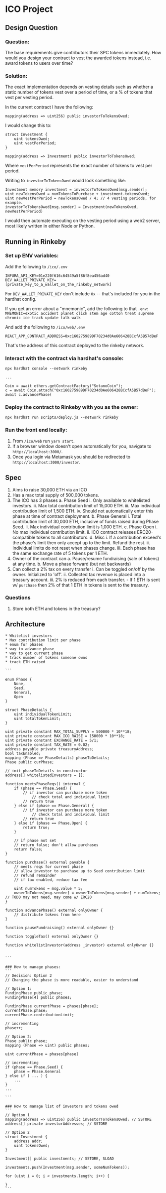 # ICO Project

## Design Question
### Question:
The base requirements give contributors their SPC tokens immediately. How would you design your contract to vest the awarded tokens instead, i.e. award tokens to users over time?

### Solution:
The exact implementation depends on vesting details such as whether a static number of tokens vest over a period of time, or a % of tokens that vest per vesting period.

In the current contract I have the following:
```
mapping(address => uint256) public investorToTokensOwed;
```

I would change this to:
```
struct Investment {
    uint tokensOwed;
    uint vestPerPeriod;
}

mapping(address => Investment) public investorToTokensOwed;
```

Where `vestPerPeriod` represents the exact number of tokens to vest per period.

Writing to `investorToTokensOwed` would look something like:
```
Investment memory investment = investorToTokensOwed[msg.sender];
uint newTokensOwed = numTokensToPurchase + investment.tokensOwed;
uint newVestPerPeriod = newTokensOwed / 4; // 4 vesting periods, for example.
investorToTokensOwed[msg.sender] = Investment(newTokensOwed, newVestPerPeriod)
```

I would then automate executing on the vesting period using a web2 server, most likely written in either Node or Python.

## Running in Rinkeby
### Set up ENV variables:
Add the following to `/ico/.env`
```
INFURA_API_KEY=01e220f616c64549a5f86f8ea456ad40
DEV_WALLET_PRIVATE_KEY=[private_key_to_a_wallet_on_the_rinkeby_network]
```
For `DEV_WALLET_PRIVATE_KEY` don't include `0x` -- that's included for you in the hardhat config.

If you get an error about a "mnemonic", add the following to that `.env`:
`MNEMONIC=exotic accident planet click stem age cotton treat supreme chronic ice track update talk walk`

And add the following to `/ico/web/.env`
```
REACT_APP_CONTRACT_ADDRESS=0xc160275989DF70234d0Ae606428BCcfA5B57dBeF
```

That's the address of this contract deployed to the rinkeby network.

### Interact with the contract via hardhat's console:
```
npx hardhat console --network rinkeby

...

Coin = await ethers.getContractFactory("SotanoCoin");
c = await Coin.attach("0xc160275989DF70234d0Ae606428BCcfA5B57dBeF");
await c.advancePhase(
```

### Deploy the contract to Rinkeby with you as the owner:
```
npx hardhat run scripts/deploy.js --network rinkeby
```

### Run the front end locally:
1. From `/ico/web` run `yarn start`.
2. If a browser window doesn't open automatically for you, navigate to `http://localhost:3000/`.
3. Once you login via Metamask you should be redirected to `http://localhost:3000/investor`.


## Spec
1. Aims to raise 30,000 ETH via an ICO
2. Has a max total supply of 500,000 tokens.
3. The ICO has 3 phases
    a. Phase Seed
        i. Only available to whitelisted investors.
        ii. Max total contribution limit of 15,000 ETH.
        iii. Max individual contribution limit of 1,500 ETH.
        iv. Should not automatically enter this phase at time of contract deployment.
    b. Phase General
        i. Total contribution limit of 30,000 ETH, inclusive of funds raised during Phase Seed.
        ii. Max individual contribution limit is 1,000 ETH.
    c. Phase Open
        i. No max individual contribution limit.
        ii. ICO contract releases ERC20-compatible tokens to all contributors.
    d. Misc
        i. If a contribution exceed's the phase's limit then only accept up to the limit. Refund the rest.
        ii. Individual limits do not reset when phases change.
        iii. Each phase has the same exchange rate of 5 tokens per 1 ETH.
4. Owner of the contract can
    a. Pause/resume fundraising (sale of tokens) at any time.
    b. Move a phase forward (but not backwards)
5. Can collect a 2% tax on every transfer
    i. Can be toggled on/off by the owner. Initialized to 'off'.
    ii. Collected tax revenue is placed into a treasury account.
    iii. 2% is reduced from each transfer.
        - If 1 ETH is sent w/ `purchase` then 2% of that 1 ETH in tokens is sent to the treasury.


### Questions
1. Store both ETH and tokens in the treasury?

## Architecture
    * Whitelist investors
    * Max contribution limit per phase
    * enum for phases
    * way to advance phase
    * way to get current phase
    * track number of tokens someone owns
    * track ETH raised

    ```
    
    enum Phase {
        None,
        Seed,
        General,
        Open
    }

    struct PhaseDetails {
        uint individualTokenLimit;
        uint totalTokenLimit;
    }

    uint private constant MAX_TOTAL_SUPPLY = 500000 * 10**18;
    uint private constant MAX_ICO_RAISE = 150000 * 10**18;
    uint private constant EXCHANGE_RATE = 5/1;
    uint private constant TAX_RATE = 0.02;
    address payable private treasuryAddress;
    bool taxEnabled;
    mapping (Phase => PhaseDetails) phaseToDetails;
    Phase public curPhase;

    // init phaseToDetails in constructor   
    address[] whitelistedInvestors = [];

    function meetsPhaseReqs() internal {
        if (phase == Phase.Seed) {
            // if investor can purchase more token
                // check total and individual limit
            // return true
        } else if (phase == Phase.General) {
            // if investor can purchase more token
                // check total and individual limit
            // return true
        } else if (phase == Phase.Open) {
            return true;
        }

        // if phase not set
        // return false; don't allow purchases
        return false;
    }
    
    function purchase() external payable {
        // meets reqs for current phase
        // allow investor to purchase up to Seed contribution limit
        // refund remainder
        // if tax enabled, reduce tax fee

        uint numTokens = msg.value * 5;
        ownerToTokens[msg.sender] = ownerToTokens[msg.sender] + numTokens; // TODO may not need, may come w/ ERC20
    }

    function advancePhase() external onlyOwner {
        // distribute tokens from here
    }

    function pauseFundraising() external onlyOwner {}

    function toggleTax() external onlyOwner {}

    function whitelistInvestor(address _investor) external onlyOwner {}


    ```

    ### How to manage phases:
    ```
    // Decision: Option 2
    // Changing the phase is more readable, easier to understand

    // Option 1:
    FundingPhase public phase;
    FundingPhase[4] public phases;

    FundingPhase currentPhase = phases[phase];
    currentPhase.phase;
    currentPhase.contributionLimit;

    // incrementing
    phase++;

    // Option 2:
    Phase public phase;
    mapping (Phase => uint) public phases;

    uint currentPhase = phases[phase]

    // incrementing
    if (phase == Phase.Seed) {
        phase = Phase.General
    } else if ( ... ) {
        ...
    }
    ...

    ```

    ### How to manage list of investors and tokens owed
    ```
    // Option 1
    mapping(address => uint256) public investorToTokensOwed; // SSTORE
    address[] private investorAddresses; // SSTORE

    // Option 2
    struct Investment {
        address addr;
        uint tokensOwed;
    }

    Investment[] public investments; // SSTORE, SLOAD

    investments.push(Investment(msg.sender, someNumTokens));

    for (uint i = 0; i < investments.length; i++) {

    }
    ```
